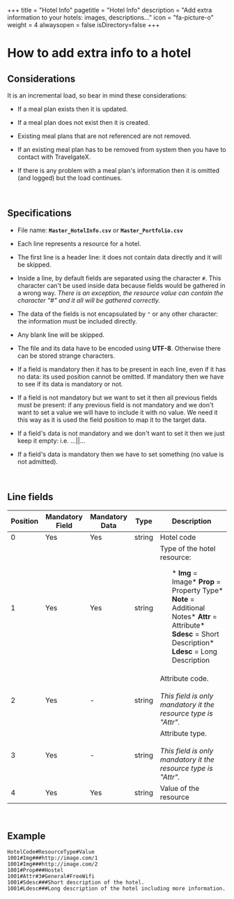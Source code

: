 +++
title = "Hotel Info"
pagetitle = "Hotel Info"
description = "Add extra information to your hotels: images, descriptions..."
icon = "fa-picture-o"
weight = 4
alwaysopen = false
isDirectory=false
+++


# How to add extra info to a hotel

## Considerations
  
It is an incremental load, so bear in mind these considerations:
    
* If a meal plan exists then it is updated.

* If a meal plan does not exist then it is created.

* Existing meal plans that are not referenced are not removed.

* If an existing meal plan has to be removed from system then you have to contact with TravelgateX.

* If there is any problem with a meal plan's information then it is omitted (and logged) but the load continues.

</br>

## Specifications

* File name: **`Master_HotelInfo.csv`** or **`Master_Portfolio.csv`**

* Each line represents a resource for a hotel.

* The first line is a header line: it does not contain data directly and it will be skipped.

* Inside a line, by default fields are separated using the character `#`. This character can't be used inside data because fields would be gathered in a wrong way. *There is an exception, the resource value can contain the character "#" and it all will be gathered correctly.*

* The data of the fields is not encapsulated by `"` or any other character: the information must be included directly.

* Any blank line will be skipped.

* The file and its data have to be encoded using **UTF-8**. Otherwise there can be stored strange characters.

* If a field is mandatory then it has to be present in each line, even if it has no data: its used position cannot be omitted. If mandatory then we have to see if its data is mandatory or not.

* If a field is not mandatory but we want to set it then all previous fields must be present: if any previous field is not mandatory and we don't want to set a value we will have to include it with no value. We need it this way as it is used the field position to map it to the target data.

* If a field's data is not mandatory and we don't want to set it then we just keep it empty: i.e. ...||...

* If a field's data is mandatory then we have to set something (no value is not admitted).

</br>

## Line fields
  
| **Position** | **Mandatory Field** | **Mandatory Data**	| **Type** | **Description**|
| -----------  | ------------------- | ------------------ | -------- | ---------------|
| 0     	     | Yes                 |	Yes               | string   | Hotel code
| 1     	     | Yes                 |	Yes               | string   | Type of the hotel resource:<ul>* **Img** = Image</li>* **Prop** = Property Type</li>* **Note** = Additional Notes</li>* **Attr** = Attribute</li>* **Sdesc** = Short Description</li>* **Ldesc** = Long Description</li></ul>
| 2     	     | Yes                 |	-                 | string   | Attribute code. </br></br>*This field is only mandatory it the resource type is "Attr".*
| 3     	     | Yes                 |	-                 | string   | Attribute type. </br></br>*This field is only mandatory it the resource type is "Attr".*
| 4     	     | Yes                 |	Yes               | string   | Value of the resource

</br>

## Example

~~~
HotelCode#ResourceType#Value
1001#Img###http://image.com/1
1001#Img###http://image.com/2
1001#Prop###Hostel
1001#Attr#3#General#FreeWifi
1001#Sdesc###Short description of the hotel.
1001#Ldesc###Long description of the hotel including more information.
~~~